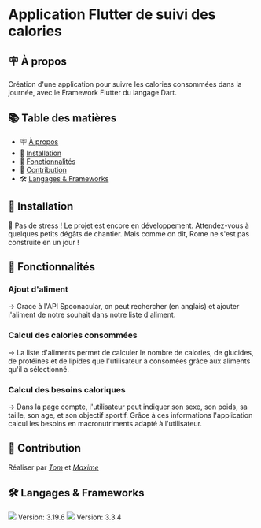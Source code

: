 # Application Flutter de suivi des calories

## 🪧 À propos

Création d'une application pour suivre les calories consommées dans la journée, avec le Framework Flutter du langage Dart.


## 📚 Table des matières

- 🪧 [À propos](#à-propos)
- 🚀 [Installation](#installation)
- 🧰 [Fonctionnalités](#fonctionnalités)
- 🤝 [Contribution](#contribution)
- 🛠️ [Langages & Frameworks](#langages--frameworks)


## 🚀 Installation

🚧 Pas de stress ! Le projet est encore en développement. Attendez-vous à quelques petits dégâts de chantier. Mais comme on dit, Rome ne s'est pas construite en un jour !

## 🧰 Fonctionnalités

### Ajout d'aliment

  -> Grace à l'API Spoonacular, on peut rechercher (en anglais) et ajouter l'aliment de notre souhait dans notre liste d'aliment.
  
### Calcul des calories consommées

  -> La liste d'aliments permet de calculer le nombre de calories, de glucides, de protéines et de lipides que l'utilisateur à consomées grâce aux aliments qu'il a sélectionné.

### Calcul des besoins caloriques

  -> Dans la page compte, l'utilisateur peut indiquer son sexe, son poids, sa taille, son age, et son objectif sportif. Grâce à ces informations l'application calcul les besoins en macronutriments adapté à l'utilisateur.

## 🤝 Contribution

Réaliser par [*Tom*](https://github.com/TomCartier) et [*Maxime*](https://github.com/MaximeLemesle)


## 🛠️ Langages & Frameworks

<img src="https://img.shields.io/badge/Framework-Flutter-blue?style=flat&logo=flutter&logoColor=white" />
Version: 3.19.6
<img src="https://img.shields.io/badge/Code-Dart-336791?style=flat&logo=dart&logoColor=white" />
Version: 3.3.4
